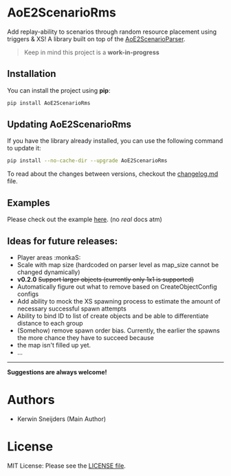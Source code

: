 # AoE2ScenarioRms

Add replay-ability to scenarios through random resource placement using triggers & XS!
A library built on top of the [AoE2ScenarioParser].

> Keep in mind this project is a **work-in-progress**

[AoE2ScenarioParser]: https://github.com/KSneijders/AoE2ScenarioParser

## Installation

You can install the project using **pip**:

```bash
pip install AoE2ScenarioRms
```

## Updating AoE2ScenarioRms

If you have the library already installed, you can use the following command to update it:

```bash
pip install --no-cache-dir --upgrade AoE2ScenarioRms
```

To read about the changes between versions, checkout the [changelog.md](./CHANGELOG.md) file.

## Examples

Please check out the example [here](https://github.com/KSneijders/AoE2ScenarioRms/tree/main/examples). 
(no _real_ docs atm)

## Ideas for future releases:

- Player areas :monkaS:
- Scale with map size (hardcoded on parser level as map_size cannot be changed dynamically)
- **v0.2.0** ~~Support larger objects (currently only 1x1 is supported)~~
- Automatically figure out what to remove based on CreateObjectConfig configs
- Add ability to mock the XS spawning process to estimate the amount of necessary successful spawn attempts
- Ability to bind ID to list of create objects and be able to differentiate distance to each group 
- (Somehow) remove spawn order bias. Currently, the earlier the spawns the more chance they have to succeed because 
- the map isn't filled up yet.
- ...

---

**Suggestions are always welcome!**

# Authors

- Kerwin Sneijders (Main Author)

# License

MIT License: Please see the [LICENSE file].

[license file]: https://github.com/KSneijders/AoE2ScenarioRms/blob/main/LICENSE
